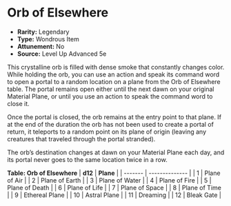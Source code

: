 # Orb of Elsewhere

- **Rarity:** Legendary
- **Type:** Wondrous Item
- **Attunement:** No
- **Source:** Level Up Advanced 5e

This crystalline orb is filled with dense smoke that constantly changes color. While holding the orb, you can use an action and speak its command word to open a portal to a random location on a plane from the Orb of Elsewhere table. The portal remains open either until the next dawn on your original Material Plane, or until you use an action to speak the command word to close it.

Once the portal is closed, the orb remains at the entry point to that plane. If at the end of the duration the orb has not been used to create a portal of return, it teleports to a random point on its plane of origin (leaving any creatures that traveled through the portal stranded).

The orb’s destination changes at dawn on your Material Plane each day, and its portal never goes to the same location twice in a row.

__**Table: Orb of Elsewhere**__
| **d12** | **Plane**      |
| ------- | -------------- |
| 1       | Plane of Air   |
| 2       | Plane of Earth |
| 3       | Plane of Water |
| 4       | Plane of Fire  |
| 5       | Plane of Death |
| 6       | Plane of Life  |
| 7       | Plane of Space |
| 8       | Plane of Time  |
| 9       | Ethereal Plane |
| 10      | Astral Plane   |
| 11      | Dreaming       |
| 12      | Bleak Gate     |
